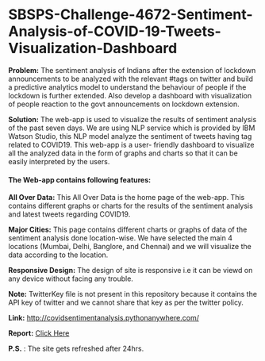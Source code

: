 # SBSPS-Challenge-4672-Sentiment-Analysis-of-COVID-19-Tweets-Visualization-Dashboard
**Problem:** The sentiment analysis of Indians after the extension of lockdown announcements to be analyzed with the relevant #tags on twitter and build a predictive analytics model to understand the behaviour of people if the lockdown is further extended. Also develop a dashboard with visualization of people reaction to the govt announcements on lockdown extension.

**Solution:** The web-app is used to visualize the results of sentiment analysis of the past seven days. We are using NLP service which is provided by IBM Watson Studio, this NLP model analyze the sentiment of tweets having tag related to COVID19. This web-app is a user- friendly dashboard to visualize all the analyzed data in the form of graphs and charts so that it can be easily interpreted by the users.

#### The Web-app contains following features: ###

**All Over Data:** This All Over Data is the home page of the web-app. This contains different graphs or charts for the results of the sentiment analysis and latest tweets regarding COVID19.

**Major Cities:** This page contains different charts or graphs of data of the sentiment analysis done location-wise. We have selected the main 4 locations (Mumbai, Delhi, Banglore, and Chennai) and we will visualize the data according to the location.

**Responsive Design:** The design of site is responsive i.e it can be viewd on any device without facing any trouble.

**Note:** TwitterKey file is not present in this repository because it contains the API key of twitter and we cannot share that key as per the twitter policy.

**Link:** http://covidsentimentanalysis.pythonanywhere.com/

**Report:** <a href="https://docs.google.com/document/d/16Iybou4WgjzwLMhZzGY4bwGIZXZq-1WLn1gJh45KC1k/edit">Click Here</a>

**P.S.** : The site gets refreshed after 24hrs.
